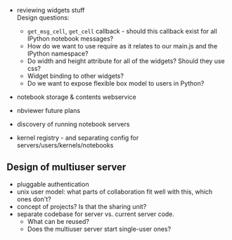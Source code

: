 - reviewing widgets stuff  
    Design questions:  
    - `get_msg_cell`, `get_cell` callback - should this callback exist for all IPython notebook messages?  
    - How do we want to use require as it relates to our main.js and the IPython namespace?
    - Do width and height attribute for all of the widgets?  Should they use css?
    - Widget binding to other widgets?
    - Do we want to expose flexible box model to users in Python?

- notebook storage & contents webservice
- nbviewer future plans
- discovery of running notebook servers
- kernel registry - and separating config for servers/users/kernels/notebooks

## Design of multiuser server

- pluggable authentication
- unix user model: what parts of collaboration fit well with this, which ones don't?
- concept of projects? Is that the sharing unit?
- separate codebase for server vs. current server code. 
  * What can be reused? 
  * Does the multiuser server start single-user ones?